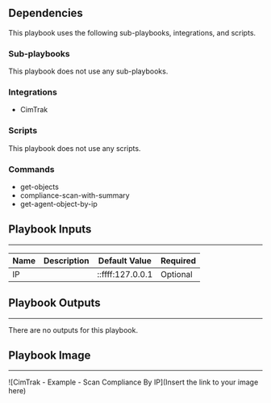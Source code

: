 

## Dependencies
This playbook uses the following sub-playbooks, integrations, and scripts.

### Sub-playbooks
This playbook does not use any sub-playbooks.

### Integrations
* CimTrak

### Scripts
This playbook does not use any scripts.

### Commands
* get-objects
* compliance-scan-with-summary
* get-agent-object-by-ip

## Playbook Inputs
---

| **Name** | **Description** | **Default Value** | **Required** |
| --- | --- | --- | --- |
| IP |  | ::ffff:127.0.0.1 | Optional |

## Playbook Outputs
---
There are no outputs for this playbook.

## Playbook Image
---
![CimTrak - Example - Scan Compliance By IP](Insert the link to your image here)